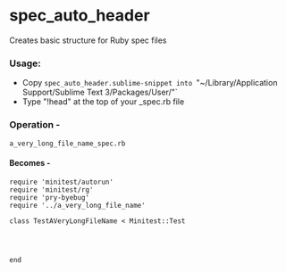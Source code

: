 # spec_auto_header
Creates basic structure for Ruby spec files

### Usage:

- Copy `spec_auto_header.sublime-snippet into `"~/Library/Application Support/Sublime Text 3/Packages/User/"`
- Type "!head" at the top of your _spec.rb file


### Operation -
`a_very_long_file_name_spec.rb`

#### Becomes -
```
require 'minitest/autorun'
require 'minitest/rg'
require 'pry-byebug'
require '../a_very_long_file_name'

class TestAVeryLongFileName < Minitest::Test
	



end
```



